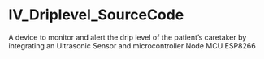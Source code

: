 # IV_Driplevel_SourceCode
 A device to monitor and alert the drip level of the patient’s caretaker by integrating an Ultrasonic Sensor and microcontroller Node MCU ESP8266
